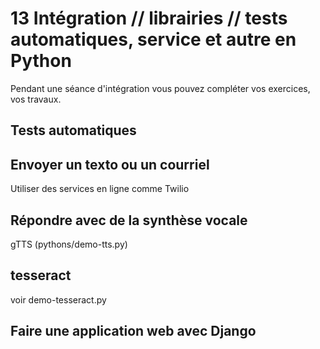 # 13 Intégration // librairies // tests automatiques, service et autre en Python

Pendant une séance d'intégration vous pouvez compléter vos exercices, vos travaux.

## Tests automatiques

## Envoyer un texto ou un courriel
Utiliser des services en ligne comme Twilio

## Répondre avec de la synthèse vocale
gTTS
(pythons/demo-tts.py)

## tesseract
voir demo-tesseract.py

## Faire une application web avec Django
